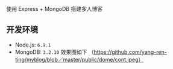 使用 Express + MongoDB 搭建多人博客

## 开发环境

- Node.js: `6.9.1`
- MongoDB: `3.2.10`
效果图如下
（https://github.com/yang-ren-ting/myblog/blob／master/public/dome/cont.jpeg）

